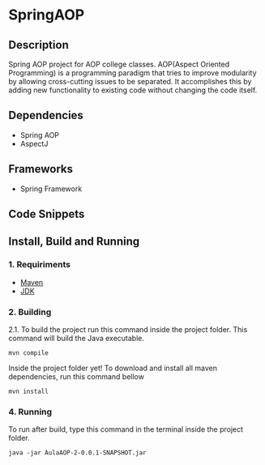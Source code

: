 # SpringAOP

## Description

Spring AOP project for AOP college classes. AOP(Aspect Oriented Programming) is a programming paradigm that tries to improve modularity by allowing cross-cutting issues to be separated. It accomplishes this by adding new functionality to existing code without changing the code itself.

## Dependencies

- Spring AOP
- AspectJ

## Frameworks

- Spring Framework

## Code Snippets

## Install, Build and Running

### 1. Requiriments
 
 - [Maven](https://maven.apache.org/install.html) 
 - [JDK](https://www.oracle.com/br/java/technologies/javase/jdk11-archive-downloads.html)

### 2. Building

2.1. To build the project run this command inside the project folder. This command will build the Java executable.

`mvn compile` 

Inside the project folder yet! To download and install all maven dependencies, run this command  bellow

`mvn install`

### 4. Running

To run after build, type this command in the terminal inside the project folder.

`java -jar AulaAOP-2-0.0.1-SNAPSHOT.jar`